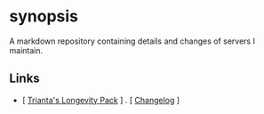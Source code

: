 # synopsis

A markdown repository containing details and changes of servers I maintain.

## Links
- [ [Trianta's Longevity Pack](docs/tlp.md) ] . [ [Changelog](docs/tlp-changelog.md) ]
